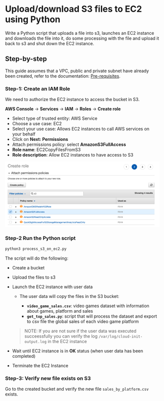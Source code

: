 # Upload/download S3 files to EC2 using Python
Write a Python script that uploads a file into s3, launches an EC2 instance and downloads the file into it, do some processing with the file and upload it
 back to s3 and shut down the EC2 instance. 

## Step-by-step
This guide assumes that a VPC, public and private subnet have already been created, refer to the documentation: [Pre-requisites](../README.md). 

### Step-1: Create an IAM Role
We need to authorize the EC2 instance to access the bucket in S3.

**AWS Console** -> **Services** -> **IAM** -> **Roles** -> **Create role**

* Select type of trusted entity: AWS Service
* Choose a use case: EC2
* Select your use case: Allows EC2 instances to call AWS services on your behalf
* Click on **Next: Permissions**
* Attach permissions policy: select **AmazonS3FullAccess** 
* **Role name**: EC2CopyFilesFromS3
* **Role description**: Allow EC2 instances to have access to S3

![IAM Role](images/iam-role-access.png)

### Step-2 Run the Python script

```bash
python3 process_s3_on_ec2.py
```

The script will do the following: 
* Create a bucket 
* Upload the files to s3
* Launch the EC2 instance with user data
    * The user data will copy the files in the S3 bucket:

        * **`video_game_sales.csv`**: video games dataset with information about games, platform and sales
        * **`get_top_sales.py`**: script that will process the dataset and export to csv file the global sales of each video game platform

    > NOTE: If you are not sure if the user data was executed succeessfully you can verify the log  `/var/log/cloud-init-output.log`  in the EC2 instance

* Wait until EC2 instance is in **OK** status (when user data has been completed)
* Terminate the EC2 Instance

### Step-3: Verify new file exists on S3
Go to the created bucket and verify the new file `sales_by_platform.csv` exists. 
            